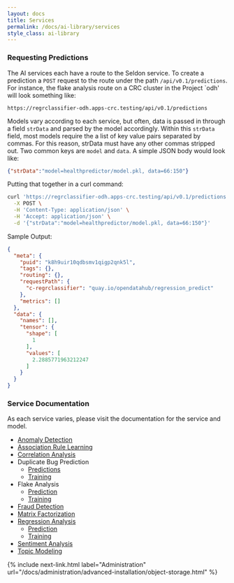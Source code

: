 ```yaml
---
layout: docs
title: Services
permalink: /docs/ai-library/services
style_class: ai-library
---
```


### Requesting Predictions
The AI services each have a route to the Seldon service.  To create a prediction a `POST` request to the route under the path `/api/v0.1/predictions`.  For instance, the flake analysis route on a CRC cluster in the Project `odh' will look something like:
```
https://regrclassifier-odh.apps-crc.testing/api/v0.1/predictions
```

Models vary according to each service, but often, data is passed in through a field `strData` and parsed by the model accordingly.  Within this `strData` field, most models require the a list of key value pairs separated by commas.  For this reason, strData must have any other commas stripped out.  Two common keys are `model` and `data`.  A simple JSON body would look like:
```json
{"strData":"model=healthpredictor/model.pkl, data=66:150"}
```

Putting that together in a curl command:
```bash
curl 'https://regrclassifier-odh.apps-crc.testing/api/v0.1/predictions' \
  -X POST \
  -H 'Content-Type: application/json' \
  -H 'Accept: application/json' \
  -d '{"strData":"model=healthpredictor/model.pkl, data=66:150"}'
```

Sample Output:
```json
{
  "meta": {
    "puid": "k8h9uir10qdbsmv1qigp2qnk5l",
    "tags": {},
    "routing": {},
    "requestPath": {
      "c-regrclassifier": "quay.io/opendatahub/regression_predict"
    },
    "metrics": []
  },
  "data": {
    "names": [],
    "tensor": {
      "shape": [
        1
      ],
      "values": [
        2.2885771963212247
      ]
    }
  }
}
```

### Service Documentation
As each service varies, please visit the documentation for the service and model.
- [Anomaly Detection](https://gitlab.com/opendatahub/ai-library/tree/master/anomaly_detection)
- [Association Rule Learning](https://gitlab.com/opendatahub/ai-library/tree/master/association_rule_learning)
- [Correlation Analysis](https://gitlab.com/opendatahub/ai-library/tree/master/correlation_analysis)
- Duplicate Bug Prediction
  - [Predictions](https://gitlab.com/opendatahub/ai-library/tree/master/duplicate_bug_predict)
  - [Training](https://gitlab.com/opendatahub/ai-library/tree/master/duplicate_bug_train)
- Flake Analysis
  - [Prediction](https://gitlab.com/opendatahub/ai-library/tree/master/flakes_predict)
  - [Training](https://gitlab.com/opendatahub/ai-library/tree/master/flakes_train)
- [Fraud Detection](https://gitlab.com/opendatahub/ai-library/tree/master/fraud_detection)
- [Matrix Factorization](https://gitlab.com/opendatahub/ai-library/tree/master/matrix_factorization)
- [Regression Analysis](https://gitlab.com/opendatahub/ai-library/tree/master/regression_predict)
  - [Prediction](https://gitlab.com/opendatahub/ai-library/tree/master/regression_predict)
  - [Training](https://gitlab.com/opendatahub/ai-library/tree/master/regression_train)
- [Sentiment Analysis](https://gitlab.com/opendatahub/ai-library/tree/master/sentiment_analysis)
- [Topic Modeling](https://gitlab.com/opendatahub/ai-library/tree/master/topic_model)


{% include next-link.html label="Administration" url="/docs/administration/advanced-installation/object-storage.html" %}
